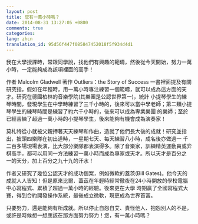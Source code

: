 ```yaml
---
layout: post
title: 您有一萬小時嗎？
date: 2014-08-31 13:27:05 +0800
comments: true
categories:
lang: zhcn
translation_id: 95d56f447f085847452018f5f934d4d1
---
```


我在大學授課時，常跟同學說，找他們有興趣的範疇，然後從今天開始，努力一萬小時，一定能夠成為該項裡面的高手！

作者 Malcolm Gladwell 著作 Outliers：the Story of Success 一書裡面提及有關研究指，假如在年輕時，用一萬小時專注練習一個範疇，就可以成為這方面的天才。研究在德國柏林的音樂學院(其樂團是公認世界第一)，統計 小提琴學生的練琴時間，發現學生在中學時練習了三千小時的，後來可以當中學老師；第二類小提琴學生的練琴時間是練習了約六千小時的，後來可以成為專業樂團 的樂師；至於已經苦練了超過一萬小時的小提琴學生，後來能夠有機會成為演奏家！

莫札特從小就被父親押著天天練琴和作曲，造就了他們長大後的成就！研究並指出，披頭四樂隊在初出道時，一星期七天、每天練習八小時，成名後亦做過一 千二百多場現場表演，比大部分樂隊都表演得多。除了音樂家，訓練精英運動員或弈棋高手，都可以用同一方法練習一萬小時而成為專家或天才。所以天才是百分之 一的天分，加上百分之九十九的汗水！

作者又研究了幾位公認天才的成功個案，例如微軟的蓋茨(Bill Gates)。他今天的成就人人皆知！但是原來比爾．蓋茲在年輕時經常徹夜在24小時開放的學校電腦中心寫程式、累積了超過一萬小時的經驗。後來更在大學 時期贏了全國寫程式大賽，得到合約開發操作系統，最後成立微軟，現更成為世界首富。

只要努力，還是能夠有所成就。所以停止自怨自艾、責怪他人、抱怨別人的不是， 或許是時候想一想應該在那方面努力努力！您，有一萬小時嗎？
